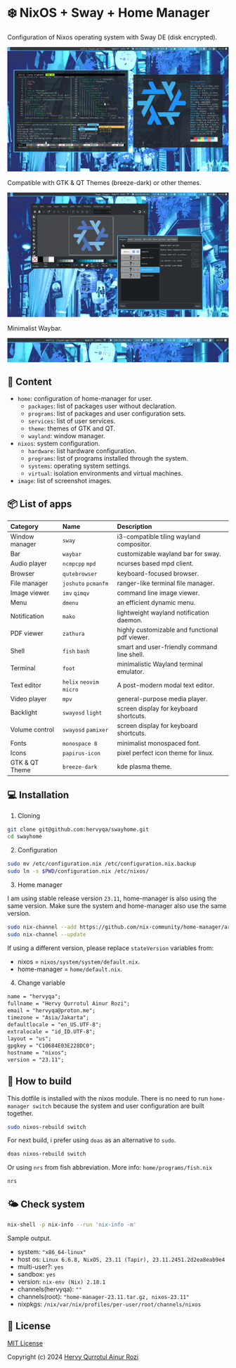 # ❄️ NixOS + Sway + Home Manager

Configuration of Nixos operating system with Sway DE (disk
encrypted).

![image](image/grim_1.png)

Compatible with GTK & QT Themes (breeze-dark) or other themes.

![image](image/grim_2.png)

Minimalist Waybar.

![image](image/grim_3.png)

## 📖 Content

- `home`: configuration of home-manager for user.
  - `packages`: list of packages user without declaration.
  - `programs`: list of packages and user configuration sets.
  - `services`: list of user services.
  - `theme`: themes of GTK and QT.
  - `wayland`: window manager.
- `nixos`: system configuration.
  - `hardware`: list hardware configuration.
  - `programs`: list of programs installed through the system.
  - `systems`: operating system settings.
  - `virtual`: isolation environments and virtual machines.
- `image`: list of screenshot images.

## 📦 List of apps

Category | Name | Description
:--- | :--- | :---
Window manager | `sway` | i3-compatible tiling wayland compositor.
Bar | `waybar` | customizable wayland bar for sway.
Audio player | `ncmpcpp` `mpd` | ncurses based mpd client.
Browser | `qutebrowser` | keyboard-focused browser.
File manager | `joshuto` `pcmanfm` | ranger-like terminal file manager.
Image viewer | `imv` `qimqv` | command line image viewer.
Menu | `dmenu` | an efficient dynamic menu.
Notification | `mako` | lightweight wayland notification daemon.
PDF viewer | `zathura` | highly customizable and functional pdf viewer.
Shell | `fish` `bash` | smart and user-friendly command line shell.
Terminal | `foot` | minimalistic Wayland terminal emulator.
Text editor | `helix` `neovim` `micro` | A post-modern modal text editor.
Video player | `mpv` | general-purpose media player.
Backlight | `swayosd` `light` | screen display for keyboard shortcuts.
Volume control | `swayosd` `pamixer` | screen display for keyboard shortcuts.
Fonts | `monospace 8` | minimalist monospaced font.
Icons | `papirus-icon` | pixel perfect icon theme for linux.
GTK & QT Theme | `breeze-dark` | kde plasma theme.

## 💻 Installation

1. Cloning

```sh
git clone git@github.com:hervyqa/swayhome.git
cd swayhome
```

2. Configuration

```sh
sudo mv /etc/configuration.nix /etc/configuration.nix.backup
sudo ln -s $PWD/configuration.nix /etc/nixos/
```

3. Home manager

I am using stable release version `23.11`, home-manager is also using the same
version. Make sure the system and home-manager also use the same version.

```sh
sudo nix-channel --add https://github.com/nix-community/home-manager/archive/release-23.11.tar.gz home-manager
sudo nix-channel --update
```

If using a different version, please replace `stateVersion` variables from:
* nixos = `nixos/system/system/default.nix`.
* home-manager = `home/default.nix`.

4. Change variable

```plain
name = "hervyqa";
fullname = "Hervy Qurrotul Ainur Rozi";
email = "hervyqa@proton.me";
timezone = "Asia/Jakarta";
defaultlocale = "en_US.UTF-8";
extralocale = "id_ID.UTF-8";
layout = "us";
gpgkey = "C10684E03E228DC0";
hostname = "nixos";
version = "23.11";
```

## 🍵 How to build

This dotfile is installed with the nixos module.
There is no need to run `home-manager switch`
because the system and user configuration are built together.

```sh
sudo nixos-rebuild switch
```

For next build, i prefer using `doas` as an alternative to `sudo`.

```sh
doas nixos-rebuild switch

```

Or using `nrs` from fish abbreviation.
More info: `home/programs/fish.nix`

```sh
nrs
```

## 🌤 Check system

```sh
nix-shell -p nix-info --run 'nix-info -m'
```

Sample output.

- system: `"x86_64-linux"`
- host os: `Linux 6.6.8, NixOS, 23.11 (Tapir), 23.11.2451.2d2ea8eab9e4`
- multi-user?: `yes`
- sandbox: `yes`
- version: `nix-env (Nix) 2.18.1`
- channels(hervyqa): `""`
- channels(root): `"home-manager-23.11.tar.gz, nixos-23.11"`
- nixpkgs: `/nix/var/nix/profiles/per-user/root/channels/nixos`

## 🌱 License

[MIT License](/LICENSE.md)

Copyright (c) 2024 [Hervy Qurrotul Ainur Rozi](https://hervyqa.id)
